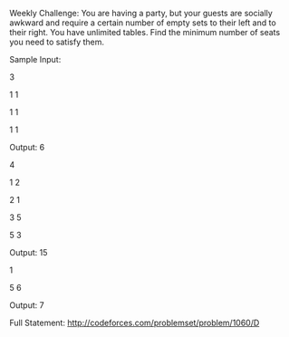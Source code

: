 Weekly Challenge:
You are having a party, but your guests are socially awkward and require a certain number of empty sets to their left and to their right. You have unlimited tables. Find the minimum number of seats you need to satisfy them.

Sample Input:

3

1 1

1 1

1 1

Output: 6

4

1 2

2 1

3 5

5 3

Output: 15

1

5 6

Output: 7

Full Statement:
http://codeforces.com/problemset/problem/1060/D